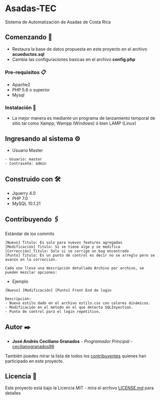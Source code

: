 # Asadas-TEC
Sistema de Automatización de Asadas de Costa Rica


## Comenzando 🚀

- Restaura la base de datos propuesta en este proyecto en el archivo **acueductos.sql**
- Cambia las configuraciones basicas en el archivo **config.php**

### Pre-requisitos 📋

- Apache2
- PHP 5.6 o superior
- Mysql 

### Instalación 🔧

- La mejor manera es mediante un programa de lanzamiento temporal de sitio tal como Xampp, Wampp (Windows) ó bien LAMP (Linux) 

## Ingresando al sistema ⚙️

- Usuario Master
```
- Usuario: master
- Contraseña: admin
```

## Construido con 🛠️

- Jquerry 4.0 
- PHP 7.0
- MySQL 10.1.21

## Contribuyendo 🖇️

Estándar de los commits
```
[Nuevo] Titulo: Es solo para nuevos features agregadas
[Modificación] Titulo: Si se tiene algo y se modifica
[Corrección] Titulo: Solo si se corrige un bug encontrado
[Punto] Titulo: Es un punto de control es decir no se arreglo pero se avanzo en la corrección.

Cada uno lleva una descripción detallada Archivo por archivo, se pueden mezclar opciones:
```
- Ejemplo
```
[Nuevo] [Modificación] [Punto] Front End de login

Descripción:
- Nuevo estilo dado en el archivo estilo.css con colores dinámicos.
- Modificación en el método en el que detecta SQLInyection.
- Punto de control para el login repetitivo.
```

## Autor ✒️

* **José Andrés Ceciliano Granados** - *Programador Principal* - [cecilianogranados96](https://github.com/cecilianogranados96)

También puedes mirar la lista de todos los [contribuyentes](https://github.com/your/project/contributors) quíenes han participado en este proyecto. 

## Licencia 📄

Este proyecto está bajo la Licencia MIT - mira el archivo [LICENSE.md](LICENSE.md) para detalles
